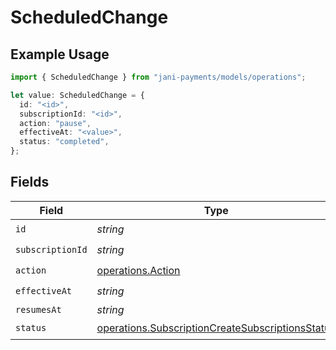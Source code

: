 # ScheduledChange

## Example Usage

```typescript
import { ScheduledChange } from "jani-payments/models/operations";

let value: ScheduledChange = {
  id: "<id>",
  subscriptionId: "<id>",
  action: "pause",
  effectiveAt: "<value>",
  status: "completed",
};
```

## Fields

| Field                                                                                                                | Type                                                                                                                 | Required                                                                                                             | Description                                                                                                          |
| -------------------------------------------------------------------------------------------------------------------- | -------------------------------------------------------------------------------------------------------------------- | -------------------------------------------------------------------------------------------------------------------- | -------------------------------------------------------------------------------------------------------------------- |
| `id`                                                                                                                 | *string*                                                                                                             | :heavy_check_mark:                                                                                                   | N/A                                                                                                                  |
| `subscriptionId`                                                                                                     | *string*                                                                                                             | :heavy_check_mark:                                                                                                   | N/A                                                                                                                  |
| `action`                                                                                                             | [operations.Action](../../models/operations/action.md)                                                               | :heavy_check_mark:                                                                                                   | N/A                                                                                                                  |
| `effectiveAt`                                                                                                        | *string*                                                                                                             | :heavy_check_mark:                                                                                                   | N/A                                                                                                                  |
| `resumesAt`                                                                                                          | *string*                                                                                                             | :heavy_minus_sign:                                                                                                   | N/A                                                                                                                  |
| `status`                                                                                                             | [operations.SubscriptionCreateSubscriptionsStatus](../../models/operations/subscriptioncreatesubscriptionsstatus.md) | :heavy_check_mark:                                                                                                   | N/A                                                                                                                  |
